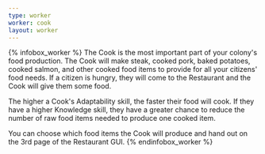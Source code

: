 ```yaml
---
type: worker
worker: cook
layout: worker
---
```

{% infobox_worker %}
The Cook is the most important part of your colony's food production. The Cook will make steak, cooked pork, baked potatoes, cooked salmon, and other cooked food items to provide for all your citizens' food needs. If a citizen is hungry, they will come to the Restaurant and the Cook will give them some food.

The higher a Cook's Adaptability skill, the faster their food will cook. If they have a higher Knowledge skill, they have a greater chance to reduce the number of raw food items needed to produce one cooked item.

You can choose which food items the Cook will produce and hand out on the 3rd page of the Restaurant GUI.
{% endinfobox_worker %}
